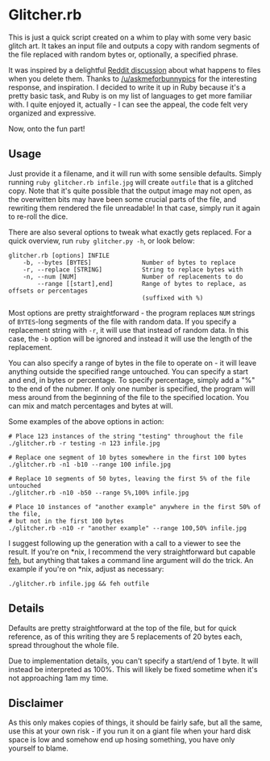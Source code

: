 Glitcher.rb
===========

This is just a quick script created on a whim to play with some very basic
glitch art.  It takes an input file and outputs a copy with random segments of
the file replaced with random bytes or, optionally, a specified phrase.

It was inspired by a delightful [Reddit discussion][reddit] about what happens
to files when you delete them.  Thanks to [/u/askmeforbunnypics][amfbp] for the
interesting response, and inspiration.  I decided to write it up in Ruby
because it's a pretty basic task, and Ruby is on my list of languages to get
more familiar with.  I quite enjoyed it, actually - I can see the appeal, the
code felt very organized and expressive.

Now, onto the fun part!

Usage
-----

Just provide it a filename, and it will run with some sensible defaults.
Simply running `ruby glitcher.rb infile.jpg` will create `outfile` that is a
glitched copy.  Note that it's quite possible that the output image may not
open, as the overwitten bits may have been some crucial parts of the file, and
rewriting them rendered the file unreadable!  In that case, simply run it again
to re-roll the dice.

There are also several options to tweak what exactly gets replaced.  For a
quick overview, run `ruby glitcher.py -h`, or look below:

    glitcher.rb [options] INFILE
        -b, --bytes [BYTES]              Number of bytes to replace
        -r, --replace [STRING]           String to replace bytes with
        -n, --num [NUM]                  Number of replacements to do
            --range [[start],end]        Range of bytes to replace, as offsets or percentages
                                         (suffixed with %)

Most options are pretty straightforward - the program replaces `NUM` strings of
`BYTES`-long segments of the file with random data.  If you specify a
replacement string with `-r`, it will use that instead of random data.  In this
case, the `-b` option will be ignored and instead it will use the length of the
replacement.

You can also specify a range of bytes in the file to operate on - it will leave
anything outside the specified range untouched.  You can specify a start and
end, in bytes or percentage.  To specify percentage, simply add a "%" to the
end of the nubmer.  If only one number is specified, the program will mess
around from the beginning of the file to the specified location.  You can mix
and match percentages and bytes at will.

Some examples of the above options in action:

    # Place 123 instances of the string "testing" throughout the file
    ./glitcher.rb -r testing -n 123 infile.jpg

    # Replace one segment of 10 bytes somewhere in the first 100 bytes
    ./glitcher.rb -n1 -b10 --range 100 infile.jpg
    
    # Replace 10 segments of 50 bytes, leaving the first 5% of the file untouched
    ./glitcher.rb -n10 -b50 --range 5%,100% infile.jpg

    # Place 10 instances of "another example" anywhere in the first 50% of the file,
    # but not in the first 100 bytes
    ./glitcher.rb -n10 -r "another example" --range 100,50% infile.jpg

I suggest following up the generation with a call to a viewer to see the
result.  If you're on \*nix, I recommend the very straightforward but capable
[feh][feh], but anything that takes a command line argument will do the trick.
An example if you're on \*nix, adjust as necessary:

    ./glitcher.rb infile.jpg && feh outfile

Details
-------

Defaults are pretty straightforward at the top of the file, but for quick
reference, as of this writing they are 5 replacements of 20 bytes each, spread
throughout the whole file.

Due to implementation details, you can't specify a start/end of 1 byte.  It
will instead be interpreted as 100%.  This will likely be fixed sometime when
it's not approaching 1am my time.

Disclaimer
----------

As this only makes copies of things, it should be fairly safe, but all the
same, use this at your own risk - if you run it on a giant file when your hard
disk space is low and somehow end up hosing something, you have only yourself
to blame. 

[reddit]: http://www.reddit.com/r/NoStupidQuestions/comments/37gzsi/when_i_permanently_delete_a_file_on_my_computer/crmrwu0?context=3 "When I permanently delete a file on my computer, where does it go?"
[amfbp]: http://www.reddit.com/user/askmeforbunnypics "AskMeForBunnyPics on Reddit"
[feh]: http://feh.finalrewind.org/ "feh – a fast and light Imlib2-based image viewer"
